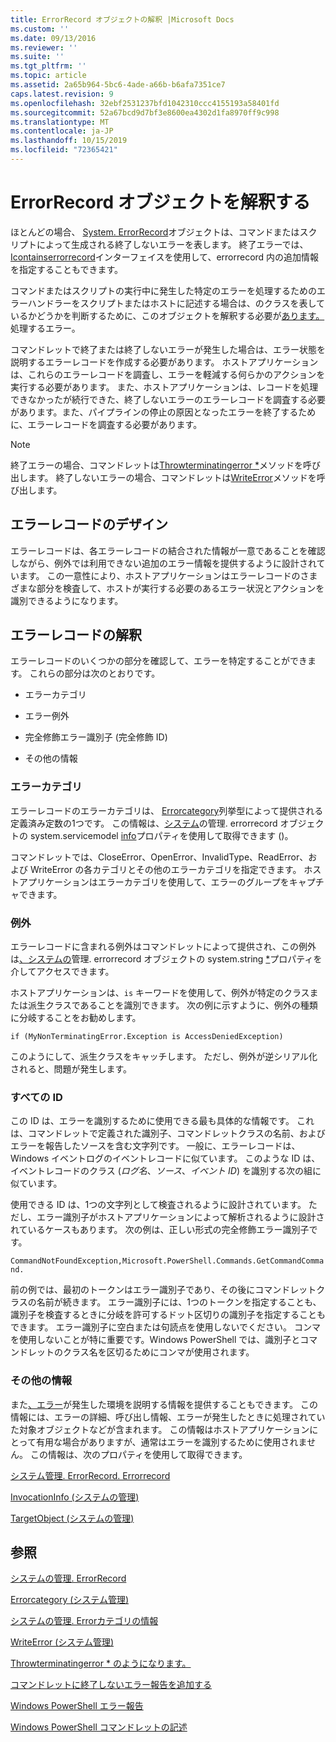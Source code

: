 ```yaml
---
title: ErrorRecord オブジェクトの解釈 |Microsoft Docs
ms.custom: ''
ms.date: 09/13/2016
ms.reviewer: ''
ms.suite: ''
ms.tgt_pltfrm: ''
ms.topic: article
ms.assetid: 2a65b964-5bc6-4ade-a66b-b6afa7351ce7
caps.latest.revision: 9
ms.openlocfilehash: 32ebf2531237bfd1042310ccc4155193a58401fd
ms.sourcegitcommit: 52a67bcd9d7bf3e8600ea4302d1fa8970ff9c998
ms.translationtype: MT
ms.contentlocale: ja-JP
ms.lasthandoff: 10/15/2019
ms.locfileid: "72365421"
---
```

# <a name="interpreting-errorrecord-objects"></a>ErrorRecord オブジェクトを解釈する

ほとんどの場合、 [System. ErrorRecord](/dotnet/api/System.Management.Automation.ErrorRecord)オブジェクトは、コマンドまたはスクリプトによって生成される終了しないエラーを表します。 終了エラーでは、 [Icontainserrorrecord](/dotnet/api/System.Management.Automation.IContainsErrorRecord)インターフェイスを使用して、errorrecord 内の追加情報を指定することもできます。

コマンドまたはスクリプトの実行中に発生した特定のエラーを処理するためのエラーハンドラーをスクリプトまたはホストに記述する場合は、のクラスを表しているかどうかを判断するために、このオブジェクトを解釈する必要が[あります。](/dotnet/api/System.Management.Automation.ErrorRecord)処理するエラー。

コマンドレットで終了または終了しないエラーが発生した場合は、エラー状態を説明するエラーレコードを作成する必要があります。 ホストアプリケーションは、これらのエラーレコードを調査し、エラーを軽減する何らかのアクションを実行する必要があります。 また、ホストアプリケーションは、レコードを処理できなかったが続行できた、終了しないエラーのエラーレコードを調査する必要があります。また、パイプラインの停止の原因となったエラーを終了するために、エラーレコードを調査する必要があります。

> [!NOTE]
> 終了エラーの場合、コマンドレットは[Throwterminatingerror *](/dotnet/api/System.Management.Automation.Cmdlet.ThrowTerminatingError)メソッドを呼び出します。 終了しないエラーの場合、コマンドレットは[WriteError](/dotnet/api/System.Management.Automation.Cmdlet.WriteError)メソッドを呼び出します。

## <a name="error-record-design"></a>エラーレコードのデザイン

エラーレコードは、各エラーレコードの結合された情報が一意であることを確認しながら、例外では利用できない追加のエラー情報を提供するように設計されています。 この一意性により、ホストアプリケーションはエラーレコードのさまざまな部分を検査して、ホストが実行する必要のあるエラー状況とアクションを識別できるようになります。

## <a name="interpreting-error-records"></a>エラーレコードの解釈

エラーレコードのいくつかの部分を確認して、エラーを特定することができます。 これらの部分は次のとおりです。

- エラーカテゴリ

- エラー例外

- 完全修飾エラー識別子 (完全修飾 ID)

- その他の情報

### <a name="the-error-category"></a>エラーカテゴリ

エラーレコードのエラーカテゴリは、 [Errorcategory](/dotnet/api/System.Management.Automation.ErrorCategory)列挙型によって提供される定義済み定数の1つです。 この情報は、[システム](/dotnet/api/System.Management.Automation.ErrorRecord)の管理. errorrecord オブジェクトの system.servicemodel [info](/dotnet/api/System.Management.Automation.ErrorRecord.CategoryInfo)プロパティを使用して取得できます ()。

コマンドレットでは、CloseError、OpenError、InvalidType、ReadError、および WriteError の各カテゴリとその他のエラーカテゴリを指定できます。 ホストアプリケーションはエラーカテゴリを使用して、エラーのグループをキャプチャできます。

### <a name="the-exception"></a>例外

エラーレコードに含まれる例外はコマンドレットによって提供され、この例外は[、システムの](/dotnet/api/System.Management.Automation.ErrorRecord)管理. errorrecord オブジェクトの system.string [*](/dotnet/api/System.Management.Automation.ErrorRecord.Exception)プロパティを介してアクセスできます。

ホストアプリケーションは、`is` キーワードを使用して、例外が特定のクラスまたは派生クラスであることを識別できます。 次の例に示すように、例外の種類に分岐することをお勧めします。

`if (MyNonTerminatingError.Exception is AccessDeniedException)`

このようにして、派生クラスをキャッチします。 ただし、例外が逆シリアル化されると、問題が発生します。

### <a name="the-fqid"></a>すべての ID

この ID は、エラーを識別するために使用できる最も具体的な情報です。 これは、コマンドレットで定義された識別子、コマンドレットクラスの名前、およびエラーを報告したソースを含む文字列です。 一般に、エラーレコードは、Windows イベントログのイベントレコードに似ています。 このような ID は、イベントレコードのクラス (*ログ名*、*ソース*、*イベント ID*) を識別する次の組に似ています。

使用できる ID は、1つの文字列として検査されるように設計されています。 ただし、エラー識別子がホストアプリケーションによって解析されるように設計されているケースもあります。 次の例は、正しい形式の完全修飾エラー識別子です。

`CommandNotFoundException,Microsoft.PowerShell.Commands.GetCommandCommand.`

前の例では、最初のトークンはエラー識別子であり、その後にコマンドレットクラスの名前が続きます。 エラー識別子には、1つのトークンを指定することも、識別子を検査するときに分岐を許可するドット区切りの識別子を指定することもできます。 エラー識別子に空白または句読点を使用しないでください。 コンマを使用しないことが特に重要です。Windows PowerShell では、識別子とコマンドレットのクラス名を区切るためにコンマが使用されます。

### <a name="other-information"></a>その他の情報

また[、エラー](/dotnet/api/System.Management.Automation.ErrorRecord)が発生した環境を説明する情報を提供することもできます。 この情報には、エラーの詳細、呼び出し情報、エラーが発生したときに処理されていた対象オブジェクトなどが含まれます。 この情報はホストアプリケーションにとって有用な場合がありますが、通常はエラーを識別するために使用されません。 この情報は、次のプロパティを使用して取得できます。

[システム管理. ErrorRecord. Errorrecord](/dotnet/api/System.Management.Automation.ErrorRecord.ErrorDetails)

[InvocationInfo (システムの管理)](/dotnet/api/System.Management.Automation.ErrorRecord.InvocationInfo)

[TargetObject (システムの管理)](/dotnet/api/System.Management.Automation.ErrorRecord.TargetObject)

## <a name="see-also"></a>参照

[システムの管理. ErrorRecord](/dotnet/api/System.Management.Automation.ErrorRecord)

[Errorcategory (システム管理)](/dotnet/api/System.Management.Automation.ErrorCategory)

[システムの管理. Errorカテゴリの情報](/dotnet/api/System.Management.Automation.ErrorCategoryInfo)

[WriteError (システム管理)](/dotnet/api/System.Management.Automation.Cmdlet.WriteError)

[Throwterminatingerror * のようになります。](/dotnet/api/System.Management.Automation.Cmdlet.ThrowTerminatingError)

[コマンドレットに終了しないエラー報告を追加する](./adding-non-terminating-error-reporting-to-your-cmdlet.md)

[Windows PowerShell エラー報告](./error-reporting-concepts.md)

[Windows PowerShell コマンドレットの記述](./writing-a-windows-powershell-cmdlet.md)

